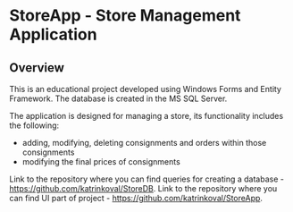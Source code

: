 # StoreApp  - Store Management Application

## Overview

This is an educational project developed using Windows Forms and Entity Framework. The database is created in the MS SQL Server.

The application is designed for managing a store, its functionality includes the following:

- adding, modifying, deleting consignments and orders within those consignments
- modifying the final prices of consignments

Link to the repository where you can find queries for creating a database - https://github.com/katrinkoval/StoreDB.
Link to the repository where you can find UI part of project - https://github.com/katrinkoval/StoreApp.
